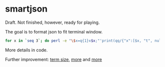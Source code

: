 # smartjson

Draft. Not finished, however, ready for playing.

The goal is to format json to fit terminal window.

```sh
for x in `seq 3`; do perl -e "\$x=q{1}x$x;"'print(qq/{"x":[$x, "t", null, false, true]}/);' | go run ./main.go ; done
```

More details in code.

Further improvement:
[term size](https://cs.opensource.google/go/x/term/+/refs/tags/v0.4.0:term_unix.go;drc=1efcd90d861e239a7719db7012b81621e6f7d297;l=60),
[more](https://pkg.go.dev/golang.org/x/sys/unix#IoctlGetWinsize) and
[more](https://pkg.go.dev/golang.org/x/sys/unix#TIOCGWINSZ)
